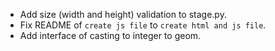 - Add size (width and height) validation to stage.py.
- Fix README of `create js file` to `create html and js file`.
- Add interface of casting to integer to geom.